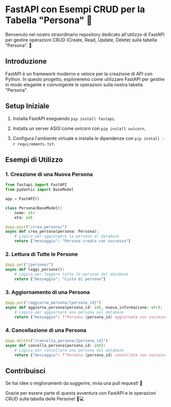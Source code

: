 # FastAPI con Esempi CRUD per la Tabella "Persona" 👤

Benvenuto nel nostro straordinario repository dedicato all'utilizzo di FastAPI per gestire operazioni CRUD (Create, Read, Update, Delete) sulla tabella "Persona". 🚀

## Introduzione

FastAPI è un framework moderno e veloce per la creazione di API con Python. In questo progetto, esploreremo come utilizzare FastAPI per gestire in modo elegante e coinvolgente le operazioni sulla nostra tabella "Persona".

## Setup Iniziale

1. Installa FastAPI eseguendo `pip install fastapi`.

2. Installa un server ASGI come uvicorn con `pip install uvicorn`.

3. Configura l'ambiente virtuale e installa le dipendenze con `pip install -r requirements.txt`.

## Esempi di Utilizzo

### 1. Creazione di una Nuova Persona

```python
from fastapi import FastAPI
from pydantic import BaseModel

app = FastAPI()

class Persona(BaseModel):
    nome: str
    età: int

@app.post("/crea_persona/")
async def crea_persona(persona: Persona):
    # Logica per aggiungere la persona al database
    return {"messaggio": "Persona creata con successo"}
```

### 2. Lettura di Tutte le Persone

```python
@app.get("/persone/")
async def leggi_persone():
    # Logica per leggere tutte le persone dal database
    return {"messaggio": "Lista di persone"}
```

### 3. Aggiornamento di una Persona

```python
@app.put("/aggiorna_persona/{persona_id}")
async def aggiorna_persona(persona_id: int, nuova_informazione: str):
    # Logica per aggiornare una persona nel database
    return {"messaggio": f"Persona {persona_id} aggiornata con successo"}
```

### 4. Cancellazione di una Persona

```python
@app.delete("/cancella_persona/{persona_id}")
async def cancella_persona(persona_id: int):
    # Logica per cancellare una persona dal database
    return {"messaggio": f"Persona {persona_id} cancellata con successo"}
```

## Contribuisci

Se hai idee o miglioramenti da suggerire, invia una pull request! 🎉

Grazie per essere parte di questa avventura con FastAPI e le operazioni CRUD sulla tabella delle Persone! 👥💻
